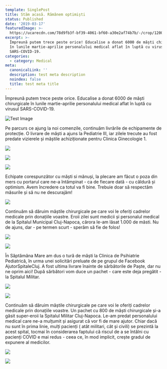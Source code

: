 ```yaml
---
template: SinglePost
title: Stăm acasă. Rămânem optimiști
status: Published
date: '2019-03-17'
featuredImage: >-
  https://ucarecdn.com/78d9fb3f-bf39-4061-bf60-a30e2af74b7b/-/crop/1200x1019/0,271/-/preview/
excerpt: >-
  Împreună putem trece peste orice! Educalise a donat 6000 de măști chirurgicale
  în lunile martie-aprilie personalului medical aflat în luptă cu virusul
  SARS-COVID-19.
categories:
  - category: Medical
meta:
  canonicalLink: ''
  description: test meta description
  noindex: false
  title: test meta title
---
```

Împreună putem trece peste orice. Educalise a donat 6000 de măști chirurgicale în lunile martie-aprilie personalului medical aflat în luptă cu virusul SARS-COVID-19.

![Test Image](https://ucarecdn.com/2226f9c9-5034-464b-a8cb-98a43a903d44/-/crop/1200x423/0,596/-/preview/)

Pe parcurs ce ajung la noi comenzile, continuăm livrările de echipamente de protecție. O livrare de măști a ajuns  la Pediatrie III, iar zilele trecute au fost predate vizierele și măștile achiziționate pentru Clinica Ginecologie 1. 

![](https://ucarecdn.com/9e2ab853-73e8-4aa3-bce9-a9815125a330/)

![](https://ucarecdn.com/10685ef8-2b85-4677-8372-251dd3a15df7/-/crop/1200x1506/0,0/-/preview/)

![](https://ucarecdn.com/fe677a50-34ca-4fea-abbf-80ef25c17f85/-/crop/1200x1295/0,305/-/preview/)

Echipate corespunzător cu măști si mănuși, la plecare am făcut o poza din mers cu portarul care ne-a întâmpinat - ca de fiecare dată - cu căldură și optimism. Avem încredere ca totul va fi bine. Trebuie doar să respectăm măsurile și să nu ne descurajăm!

![](https://ucarecdn.com/9bef09b6-3fb3-4f2f-a079-0976b8542b28/)

Continuăm să dăruim măștile chirurgicale pe care voi le oferiți cadrelor medicale prin donațiile voastre. Eroii zilei sunt medicii și personalul medical de la Spitalul Municipal Cluj-Napoca, cărora le-am lăsat 1.000 de măsti. Nu de ajuns, dar - pe termen scurt - sperăm să fie de folos!

![](https://ucarecdn.com/216aad67-5ec1-476a-b5e8-15a1dc27f7d5/)

![](https://ucarecdn.com/9844338e-53ee-40e5-ba86-e9129d6e9360/-/crop/1192x1093/0,128/-/preview/)

În Săptămâna Mare am dus o tură de măști la Clinica de Psihiatrie Pediatrică, în urma unei solicitări preluate de pe grupul de Facebook AjutorSpitaleCluj. A fost ultima livrare înainte de sărbătorile de Paște, dar nu ne oprim aici! După sărbători vom duce un pachet - care este deja pregătit - la Spitalul Militar.

![](https://ucarecdn.com/cc7b2a01-4174-4117-8845-4fe8ecb67ac2/)

![](https://ucarecdn.com/72463521-1262-4ec2-990f-53ecf2431b2d/)

Continuăm să dăruim măștile chirurgicale pe care voi le oferiți cadrelor medicale prin donațiile voastre. Un pachet cu 800 de măști chirurgicale și-a găsit super-eroii la Spitalul Militar Cluj-Napoca. Le-am predat personalului medical care ne-a mulțumit și asigurat că vor fi de mare ajutor. Chiar dacă nu sunt în prima linie, mulți pacienți ( atât militari, cât și civili) se prezintă la acest spital, tocmai în considerarea faptului că riscul de a se întâlni cu pacienți COVID e mai redus - ceea ce, în mod implicit, crește gradul de expunere al medicilor. 

![](https://ucarecdn.com/203f7d9b-b234-47e1-b530-800f91f75c98/)

![](https://ucarecdn.com/18fa1bb1-1ad9-4615-a89b-b1b2aae0312b/)
